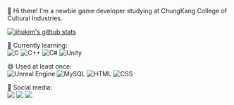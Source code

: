 👋 Hi there! I'm a newbie game developer studying at ChungKang College of Cultural Industries.


[![jihukim's github stats](https://github-readme-stats.vercel.app/api?username=jihukim135&count_private=true&show_icons=true&hide_border=true)](https://github.com/anuraghazra/github-readme-stats)

🌱 Currently learning:  
![C](https://img.shields.io/badge/C-A8B9CC?style=for-the-badge&logo=C&logoColor=black) ![C++](https://img.shields.io/badge/C++-00599C?style=for-the-badge&logo=cplusplus&logoColor=) ![C#](https://img.shields.io/badge/C_Sharp-239120?style=for-the-badge&logo=CSharp&logoColor=white) ![Unity](https://img.shields.io/badge/Unity-FFFFFF?style=for-the-badge&logo=Unity&logoColor=black)


😄 Used at least once:  
![Unreal Engine](https://img.shields.io/badge/Unreal_Engine-0E1128?style=for-the-badge&logo=UnrealEngine&logoColor=white) ![MySQL](https://img.shields.io/badge/MySQL-4479A1F?style=for-the-badge&logo=MySQL&logoColor=black) ![HTML](https://img.shields.io/badge/HTML-E34F26?style=for-the-badge&logo=HTML5&logoColor=white) ![CSS](https://img.shields.io/badge/CSS-1572B6?style=for-the-badge&logo=CSS3&logoColor=white) 


💬 Social media:  
 <a href="https://github.com/jihukim135" target="_blank"><img src="https://img.shields.io/badge/Github-181717?style=flat-square&logo=Github&logoColor=white"/></a>
 <a href="https://twitter.com/CK21_JH" target="_blank"><img src="https://img.shields.io/badge/Twitter-1DA1F2?style=flat-square&logo=Twitter&logoColor=white"/></a>
  <a href="https://jihukim135.github.io/" target="_blank"><img src="https://img.shields.io/badge/Blog-00A98f?style=flat-square&logoColor=white"/></a>

